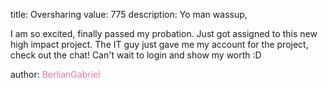 title: Oversharing
value: 775
description: Yo man wassup,

I am so excited, finally passed my probation. Just got assigned to this new high impact project. The IT guy just gave me my account for the project, check out the chat! Can't wait to login and show my worth :D

author: <span style="color:#f275a1;">BerlianGabriel</span>